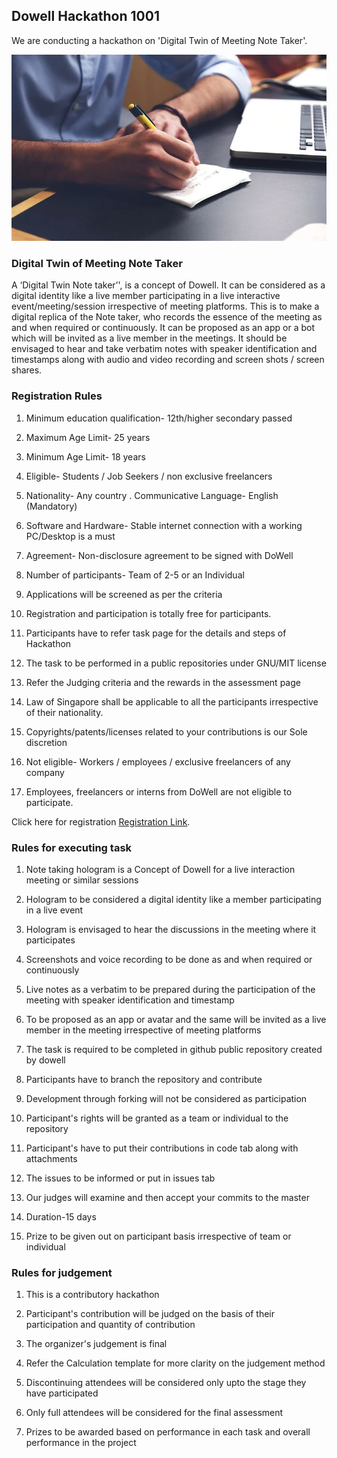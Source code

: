 ## Dowell Hackathon 1001
We are conducting a hackathon on 'Digital Twin of Meeting Note Taker'.

![Image of Yaktocat](https://github.com/DowellLivingLab/Digital-Twin-Note-Taker/blob/website/test.png?raw=true)

### Digital Twin of Meeting Note Taker
A ‘Digital Twin Note taker’', is a concept of Dowell. It can be considered as a digital identity like a live member participating in a live interactive event/meeting/session irrespective of meeting platforms. This is to make a digital replica of the Note taker, who records the essence of the meeting as  and when required or continuously. It can be proposed as an app or a bot which will be invited as a live member in the meetings. It should be envisaged to hear and take verbatim notes with speaker identification and timestamps along with audio and video recording and screen shots / screen shares.

### Registration Rules

1. Minimum education qualification- 12th/higher secondary passed

2. Maximum Age Limit- 25 years

3. Minimum Age Limit- 18 years

4. Eligible- Students / Job Seekers / non exclusive freelancers

5. Nationality- Any country . Communicative Language- English (Mandatory)

6. Software and Hardware- Stable internet connection with a working PC/Desktop is a must

7. Agreement- Non-disclosure agreement to be signed with DoWell

8. Number of participants- Team of 2-5 or an Individual

9. Applications will be screened as per the criteria

10. Registration and participation is totally free for participants.

11. Participants have to refer task page for the details and steps of Hackathon 

12. The task to be performed in a public repositories under GNU/MIT license

13. Refer the Judging criteria and the rewards in the assessment page

14. Law of Singapore shall be applicable to all the participants irrespective of their nationality.

15. Copyrights/patents/licenses related to your contributions is our Sole discretion

16. Not eligible- Workers / employees / exclusive freelancers of any company

17. Employees, freelancers or interns from DoWell are not eligible to participate.

Click here for registration [Registration Link](https://forms.gle/h9ExJmvgXoL923k89).


### Rules for executing task

1. Note taking hologram is a Concept of Dowell for a live interaction meeting or similar sessions

2. Hologram to be considered a digital identity like a member participating in a live event

3. Hologram is envisaged to hear the discussions in the meeting where it participates 

4. Screenshots and voice recording to be done as and when required or continuously

5. Live notes as a verbatim to be prepared during the participation of the meeting with speaker identification and timestamp

6. To be proposed as an app or avatar and the same will be invited as a live member in the meeting irrespective of meeting platforms

7. The task is required to be completed in github public repository created by dowell

8. Participants have to branch the repository and contribute

9. Development through forking will not be considered as participation

10. Participant's rights will be granted as a team or individual to the repository

11. Participant's have to put their contributions in code tab along with attachments

12. The issues to be informed or put in issues tab

13. Our judges will examine and then accept your commits to the master

14. Duration-15 days

15. Prize to be given out on participant basis irrespective of team or individual

### Rules for judgement

1. This is a contributory hackathon

2. Participant's contribution will be judged on the basis of their participation and quantity of contribution

3. The organizer's judgement is final

4. Refer the Calculation template for more clarity on the judgement method

5. Discontinuing attendees will be considered only upto the stage they have participated

6. Only full attendees will be considered for the final assessment

7. Prizes to be awarded based on performance in each task and overall performance in the project



